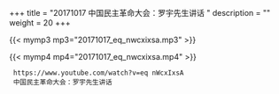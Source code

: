 +++
title = "20171017  中国民主革命大会：罗宇先生讲话 "
description = ""
weight = 20
+++

{{< mymp3 mp3="20171017_eq_nwcxixsa.mp3" >}}

{{< mymp4 mp4="20171017_eq_nwcxixsa.mp4" >}}

     
     https://www.youtube.com/watch?v=eq nWcxIxsA 
     中国民主革命大会：罗宇先生讲话 
